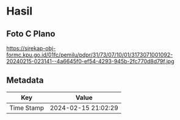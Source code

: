 # Hasil

## Foto C Plano

https://sirekap-obj-formc.kpu.go.id/01fc/pemilu/pdpr/31/73/07/10/01/3173071001092-20240215-023141--4a6645f0-ef54-4293-945b-2fc770d8d79f.jpg


## Metadata

| Key        | Value               |
| ---------- | ------------------- |
| Time Stamp | 2024-02-15 21:02:29 |




